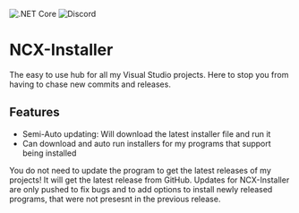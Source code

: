![.NET Core](https://github.com/NinjaCheetah/NCX-Installer/workflows/.NET%20Core/badge.svg?branch=master)
![Discord](https://img.shields.io/discord/714479281312366592)
# NCX-Installer
The easy to use hub for all my Visual Studio projects. Here to stop you from having to chase new commits and releases.
## Features
- Semi-Auto updating: Will download the latest installer file and run it
- Can download and auto run installers for my programs that support being installed

You do not need to update the program to get the latest releases of my projects! It will get the latest release from GitHub. Updates for NCX-Installer are only pushed to fix bugs and to add options to install newly released programs, that were not presesnt in the previous release.
